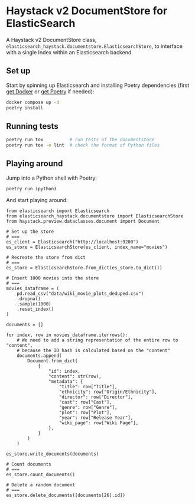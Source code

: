 # Haystack v2 DocumentStore for ElasticSearch

A Haystack v2 DocumentStore class, `elasticsearch_haystack.documentstore.ElasticsearchStore`, to interface with a single Index within an Elasticsearch backend.

## Set up

Start by spinning up Elasticsearch and installing Poetry dependencies (first [get Docker](https://docs.docker.com/engine/install/) or [get Poetry](https://python-poetry.org/docs/#installation) if needed):

``` bash
docker compose up -d
poetry install
```

## Running tests

``` bash
poetry run tox          # run tests of the documentstore
poetry run tox -e lint  # check the format of Python files
```

## Playing around

Jump into a Python shell with Poetry:

``` bash
poetry run ipython3
```

And start playing around:

``` python3
from elasticsearch import Elasticsearch
from elasticsearch_haystack.documentstore import ElasticsearchStore
from haystack.preview.dataclasses.document import Document

# Set up the store
# ===
es_client = Elasticsearch("http://localhost:9200")
es_store = ElasticsearchStore(es_client, index_name="movies")

# Recreate the store from dict
# ===
es_store = ElasticsearchStore.from_dict(es_store.to_dict())

# Insert 1000 movies into the store
# ===
movies_dataframe = (
    pd.read_csv("data/wiki_movie_plots_deduped.csv")
    .dropna()
    .sample(1000)
    .reset_index()
)

documents = []

for index, row in movies_dataframe.iterrows():
    # We need to add a string representation of the entire row to "content",
    # because the ID hash is calculated based on the "content"
    documents.append(
        Document.from_dict(
            {
                "id": index,
                "content": str(row),
                "metadata": {
                    "title": row["Title"],
                    "ethnicity": row["Origin/Ethnicity"],
                    "director": row["Director"],
                    "cast": row["Cast"],
                    "genre": row["Genre"],
                    "plot": row["Plot"],
                    "year": row["Release Year"],
                    "wiki_page": row["Wiki Page"],
                },
            }
        )
    )

es_store.write_documents(documents)

# Count documents
# ===
es_store.count_documents()

# Delete a random document
# ===
es_store.delete_documents([documents[26].id])
```
